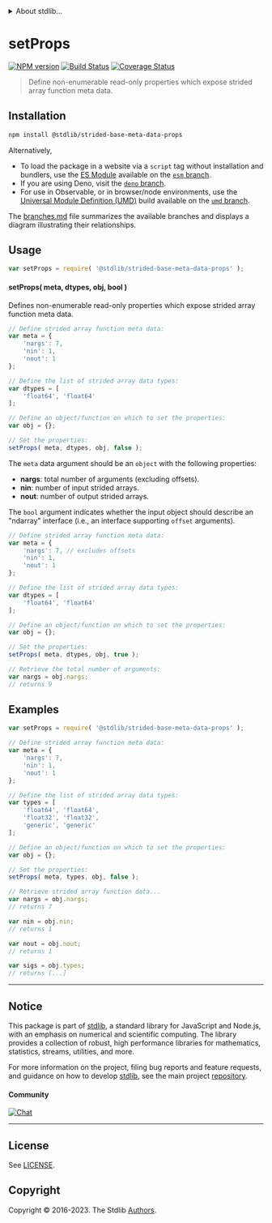 <!--

@license Apache-2.0

Copyright (c) 2021 The Stdlib Authors.

Licensed under the Apache License, Version 2.0 (the "License");
you may not use this file except in compliance with the License.
You may obtain a copy of the License at

   http://www.apache.org/licenses/LICENSE-2.0

Unless required by applicable law or agreed to in writing, software
distributed under the License is distributed on an "AS IS" BASIS,
WITHOUT WARRANTIES OR CONDITIONS OF ANY KIND, either express or implied.
See the License for the specific language governing permissions and
limitations under the License.

-->


<details>
  <summary>
    About stdlib...
  </summary>
  <p>We believe in a future in which the web is a preferred environment for numerical computation. To help realize this future, we've built stdlib. stdlib is a standard library, with an emphasis on numerical and scientific computation, written in JavaScript (and C) for execution in browsers and in Node.js.</p>
  <p>The library is fully decomposable, being architected in such a way that you can swap out and mix and match APIs and functionality to cater to your exact preferences and use cases.</p>
  <p>When you use stdlib, you can be absolutely certain that you are using the most thorough, rigorous, well-written, studied, documented, tested, measured, and high-quality code out there.</p>
  <p>To join us in bringing numerical computing to the web, get started by checking us out on <a href="https://github.com/stdlib-js/stdlib">GitHub</a>, and please consider <a href="https://opencollective.com/stdlib">financially supporting stdlib</a>. We greatly appreciate your continued support!</p>
</details>

# setProps

[![NPM version][npm-image]][npm-url] [![Build Status][test-image]][test-url] [![Coverage Status][coverage-image]][coverage-url] <!-- [![dependencies][dependencies-image]][dependencies-url] -->

> Define non-enumerable read-only properties which expose strided array function meta data.

<!-- Section to include introductory text. Make sure to keep an empty line after the intro `section` element and another before the `/section` close. -->

<section class="intro">

</section>

<!-- /.intro -->

<!-- Package usage documentation. -->

<section class="installation">

## Installation

```bash
npm install @stdlib/strided-base-meta-data-props
```

Alternatively,

-   To load the package in a website via a `script` tag without installation and bundlers, use the [ES Module][es-module] available on the [`esm` branch][esm-url].
-   If you are using Deno, visit the [`deno` branch][deno-url].
-   For use in Observable, or in browser/node environments, use the [Universal Module Definition (UMD)][umd] build available on the [`umd` branch][umd-url].

The [branches.md][branches-url] file summarizes the available branches and displays a diagram illustrating their relationships.

</section>

<section class="usage">

## Usage

```javascript
var setProps = require( '@stdlib/strided-base-meta-data-props' );
```

#### setProps( meta, dtypes, obj, bool )

Defines non-enumerable read-only properties which expose strided array function meta data.

<!-- eslint-disable array-element-newline -->

```javascript
// Define strided array function meta data:
var meta = {
    'nargs': 7,
    'nin': 1,
    'nout': 1
};

// Define the list of strided array data types:
var dtypes = [
    'float64', 'float64'
];

// Define an object/function on which to set the properties:
var obj = {};

// Set the properties:
setProps( meta, dtypes, obj, false );
```

The `meta` data argument should be an `object` with the following properties:

-   **nargs**: total number of arguments (excluding offsets).
-   **nin**: number of input strided arrays.
-   **nout**: number of output strided arrays.

The `bool` argument indicates whether the input object should describe an "ndarray" interface (i.e., an interface supporting `offset` arguments).

<!-- eslint-disable array-element-newline -->

```javascript
// Define strided array function meta data:
var meta = {
    'nargs': 7, // excludes offsets
    'nin': 1,
    'nout': 1
};

// Define the list of strided array data types:
var dtypes = [
    'float64', 'float64'
];

// Define an object/function on which to set the properties:
var obj = {};

// Set the properties:
setProps( meta, dtypes, obj, true );

// Retrieve the total number of arguments:
var nargs = obj.nargs;
// returns 9
```

</section>

<!-- /.usage -->

<!-- Package usage notes. Make sure to keep an empty line after the `section` element and another before the `/section` close. -->

<section class="notes">

</section>

<!-- /.notes -->

<!-- Package usage examples. -->

<section class="examples">

## Examples

<!-- eslint-disable array-element-newline -->

<!-- eslint no-undef: "error" -->

```javascript
var setProps = require( '@stdlib/strided-base-meta-data-props' );

// Define strided array function meta data:
var meta = {
    'nargs': 7,
    'nin': 1,
    'nout': 1
};

// Define the list of strided array data types:
var types = [
    'float64', 'float64',
    'float32', 'float32',
    'generic', 'generic'
];

// Define an object/function on which to set the properties:
var obj = {};

// Set the properties:
setProps( meta, types, obj, false );

// Retrieve strided array function data...
var nargs = obj.nargs;
// returns 7

var nin = obj.nin;
// returns 1

var nout = obj.nout;
// returns 1

var sigs = obj.types;
// returns [...]
```

</section>

<!-- /.examples -->

<!-- Section to include cited references. If references are included, add a horizontal rule *before* the section. Make sure to keep an empty line after the `section` element and another before the `/section` close. -->

<section class="references">

</section>

<!-- /.references -->

<!-- Section for related `stdlib` packages. Do not manually edit this section, as it is automatically populated. -->

<section class="related">

</section>

<!-- /.related -->

<!-- Section for all links. Make sure to keep an empty line after the `section` element and another before the `/section` close. -->


<section class="main-repo" >

* * *

## Notice

This package is part of [stdlib][stdlib], a standard library for JavaScript and Node.js, with an emphasis on numerical and scientific computing. The library provides a collection of robust, high performance libraries for mathematics, statistics, streams, utilities, and more.

For more information on the project, filing bug reports and feature requests, and guidance on how to develop [stdlib][stdlib], see the main project [repository][stdlib].

#### Community

[![Chat][chat-image]][chat-url]

---

## License

See [LICENSE][stdlib-license].


## Copyright

Copyright &copy; 2016-2023. The Stdlib [Authors][stdlib-authors].

</section>

<!-- /.stdlib -->

<!-- Section for all links. Make sure to keep an empty line after the `section` element and another before the `/section` close. -->

<section class="links">

[npm-image]: http://img.shields.io/npm/v/@stdlib/strided-base-meta-data-props.svg
[npm-url]: https://npmjs.org/package/@stdlib/strided-base-meta-data-props

[test-image]: https://github.com/stdlib-js/strided-base-meta-data-props/actions/workflows/test.yml/badge.svg?branch=main
[test-url]: https://github.com/stdlib-js/strided-base-meta-data-props/actions/workflows/test.yml?query=branch:main

[coverage-image]: https://img.shields.io/codecov/c/github/stdlib-js/strided-base-meta-data-props/main.svg
[coverage-url]: https://codecov.io/github/stdlib-js/strided-base-meta-data-props?branch=main

<!--

[dependencies-image]: https://img.shields.io/david/stdlib-js/strided-base-meta-data-props.svg
[dependencies-url]: https://david-dm.org/stdlib-js/strided-base-meta-data-props/main

-->

[chat-image]: https://img.shields.io/gitter/room/stdlib-js/stdlib.svg
[chat-url]: https://app.gitter.im/#/room/#stdlib-js_stdlib:gitter.im

[stdlib]: https://github.com/stdlib-js/stdlib

[stdlib-authors]: https://github.com/stdlib-js/stdlib/graphs/contributors

[umd]: https://github.com/umdjs/umd
[es-module]: https://developer.mozilla.org/en-US/docs/Web/JavaScript/Guide/Modules

[deno-url]: https://github.com/stdlib-js/strided-base-meta-data-props/tree/deno
[umd-url]: https://github.com/stdlib-js/strided-base-meta-data-props/tree/umd
[esm-url]: https://github.com/stdlib-js/strided-base-meta-data-props/tree/esm
[branches-url]: https://github.com/stdlib-js/strided-base-meta-data-props/blob/main/branches.md

[stdlib-license]: https://raw.githubusercontent.com/stdlib-js/strided-base-meta-data-props/main/LICENSE

</section>

<!-- /.links -->
